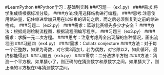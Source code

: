 #LearnPython
##Python学习：基础到实践
###习题一（ex1.py）
####需求:将学生成绩根据标准分级。
####方法:使用选择结构进行编程。
####思考:注意使用缩进量，记住缩进增加只用在以结束的语句之后，而之后必须恢复到之前的缩进格式。
###习题二（ex2.py）
####需求：篮球比赛领先多少才安全？
####方法：根据规则绘制流程图，根据流程图编写程序。
###习题三（ex3.py）
####需求：求解一元二次方程。
####思考：注意考虑周全出现解的各种情况，画出流程图
###习题四（ex4.py）
####需求：Collatz  conjecture
####方法：对于每一个正整数，如果为奇数，对它乘3再加1，若为偶数，对它除以2，如此循环，最终都能得到1.
###习题五（ex5.py）
####需求：二分法求平方根
####方法：猜测一个平方根，如果猜小了，则正确的在猜测数字和原数字之间，如果猜大了，则正确的平方根在0与猜测数字之间。

